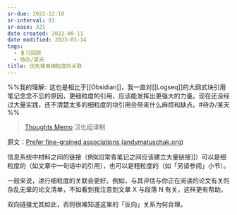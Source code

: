 ```yaml
---
sr-due: 2022-12-10
sr-interval: 91
sr-ease: 321
date created: 2022-08-11
date modified: 2023-03-14
tags:
  - 复习回顾
  - 待办/某天
title: 优先使用细粒度的关联
---
```


%%我的理解:: 这也是相比于[[Obsidian]]，我一直对[[Logseq]]的大纲式块引用笔记念念不忘的原因，更细粒度的引用，应该能发挥出更强大的力量。现在还没经过大量实践，还不清楚太多的细粒度的块引用会带来什么麻烦和缺点。#待办/某天 %%

> [Thoughts Memo](https://paratranz.cn/projects/3131) 汉化组译制

原文：[Prefer fine-grained associations (andymatuschak.org)](https://notes.andymatuschak.org/z68tVM68dEAuH4acs7HY6K76tTVzBdoBGKMZB)

信息系统中材料之间的链接（例如[[常青笔记之间应该建立大量链接]]）可以是细粒度的（如文章中一句话中的引用），也可以是粗粒度的（如「另请参阅」小节）。

一般来说，进行细粒度的关联会更好。例如，与其评估与你正在阅读的论文有关的杂乱无章的论文清单，不如看到我注意到文章 X 与段落 N 有关，这样更有帮助。

双向链接尤其如此，否则很难知道这里的「反向」关系为何合理。
